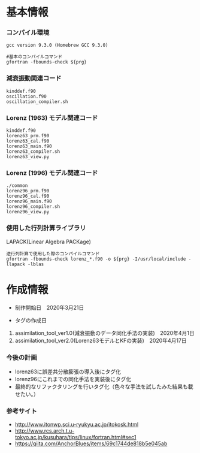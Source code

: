 # 基本情報
### コンパイル環境
```
gcc version 9.3.0 (Homebrew GCC 9.3.0)

#基本のコンパイルコマンド
gfortran -fbounds-check ${prg}
```

### 減衰振動関連コード
```
kinddef.f90
oscillation.f90
oscillation_compiler.sh	
```

### Lorenz (1963) モデル関連コード
```
kinddef.f90
lorenz63_prm.f90
lorenz63_cal.f90
lorenz63_main.f90
lorenz63_compiler.sh
lorenz63_view.py
```

### Lorenz (1996) モデル関連コード
```
./common
lorenz96_prm.f90
lorenz96_cal.f90
lorenz96_main.f90
lorenz96_compiler.sh
lorenz96_view.py
```

### 使用した行列計算ライブラリ
LAPACK(Linear Algebra PACKage)
```
逆行列計算で使用した際のコンパイルコマンド
gfortran -fbounds-check lorenz_*.f90 -o ${prg} -I/usr/local/include -llapack -lblas
```

# 作成情報
- 制作開始日　2020年3月21日

- タグの作成日

1. assimilation_tool_ver1.0(減衰振動のデータ同化手法の実装)　2020年4月1日
2. assimilation_tool_ver2.0(Lorenz63モデルとKFの実装)　2020年4月17日

### 今後の計画
- lorenz63に誤差共分散膨張の導入後にタグ化
- lorenz96にこれまでの同化手法を実装後にタグ化
- 最終的なリファクタリングを行いタグ化（色々な手法を試したみた結果も載せたい。）

### 参考サイト
- http://www.itonwp.sci.u-ryukyu.ac.jp/itokosk.html
- http://www.rcs.arch.t.u-tokyo.ac.jp/kusuhara/tips/linux/fortran.html#sec1
- https://qiita.com/AnchorBlues/items/69c1744de818b5e045ab
